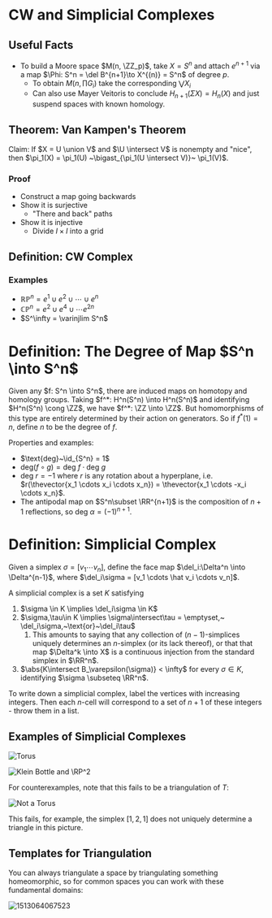 #  CW and Simplicial Complexes

## Useful Facts
- To build a Moore space $M(n, \ZZ_p)$, take $X = S^n$ and attach $e^{n+1}$ via a map $\Phi: S^n = \del B^{n+1}\to X^{(n)} = S^n$ of degree $p$.
	- To obtain $M(n, \prod G_i)$ take the corresponding $\bigvee X_i$
	- Can also use Mayer Veitoris to conclude $H_{n+1}(\Sigma X) = H_n(X)$ and just suspend spaces with known homology.

## Theorem: Van Kampen's Theorem

Claim: If $X = U \union V$ and $\U \intersect V$ is nonempty and "nice", then $\pi_1(X) = \pi_1(U) ~\bigast_{\pi_1(U \intersect V)}~ \pi_1(V)$.

### Proof

- Construct a map going backwards
- Show it is surjective
  - "There and back" paths
- Show it is injective
  - Divide $I\times I$ into a grid

## Definition: CW Complex

### Examples

- $\mathbb{RP}^n = e^1 \cup e^2 \cup \cdots \cup e^n$
- $\mathbb{CP}^n =e^2 \cup e^4 \cup \cdots e^{2n}$
- $S^\infty = \varinjlim S^n$

# Definition: The Degree of  Map $S^n \into S^n$

Given any $f: S^n \into S^n$, there are induced maps on homotopy and homology groups. Taking $f^*: H^n(S^n) \into H^n(S^n)$ and identifying $H^n(S^n) \cong \ZZ$, we have $f^*: \ZZ \into \ZZ$. But homomorphisms of this type are entirely determined by their action on generators. So if $f^*(1) = n$, define $n$ to be the degree of $f$.

Properties and examples:

- $\text{deg}~\id_{S^n} = 1$
- $\text{deg} (f\circ g) = \text{deg}~f \cdot \text{deg}~g$
- $\text{deg}~r = -1$ where $r$ is any rotation about a hyperplane, i.e. $r(\thevector{x_1 \cdots x_i \cdots x_n}) = \thevector{x_1 \cdots -x_i \cdots x_n}$.
- The antipodal map on $S^n\subset \RR^{n+1}$ is the composition of $n+1$ reflections, so $\text{deg}~\alpha = (-1)^{n+1}$.

# Definition: Simplicial Complex

Given a simplex $\sigma = [v_1 \cdots v_n]$, define the face map $\del_i:\Delta^n \into \Delta^{n-1}$, where $\del_i\sigma = [v_1 \cdots \hat v_i \cdots v_n]$.

A simplicial complex is a set $K​$ satisfying

1. $\sigma \in K \implies \del_i\sigma \in K$
2. $\sigma,\tau\in K \implies \sigma\intersect\tau = \emptyset,~ \del_i\sigma,~\text{or}~\del_i\tau$
   1. This amounts to saying that any collection of $(n-1)$-simplices uniquely determines an $n$-simplex (or its lack thereof), or that that map $\Delta^k \into X$ is a continuous injection from the standard simplex in $\RR^n$.
3. $\abs{K\intersect B_\varepsilon(\sigma)} < \infty$ for every $\sigma\in K$, identifying $\sigma \subseteq \RR^n$.

To write down a simplicial complex, label the vertices with increasing integers. Then each $n$-cell will correspond to a set of $n+1$ of these integers - throw them in a list.

## Examples of Simplicial Complexes

![Torus](1513062466927.png)

![Klein Bottle and $\RP^2$](1513062526623.png)

For counterexamples, note that this fails to be a triangulation of $T$:

![Not a Torus](1513062599096.png)

This fails, for example, the simplex $[1,2,1]$ does not uniquely determine a triangle in this picture.

## Templates for Triangulation

You can always triangulate a space by triangulating something homeomorphic, so for common spaces you can work with these fundamental domains:

![1513064067523](1513064067523.png)
